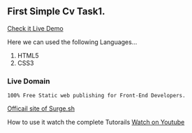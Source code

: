## First Simple Cv Task1.
 <a href="http://cv-task1.surge.sh/" target="_blank">Check it Live Demo</a>


Here we can used the following Languages...
1. HTML5
2. CSS3

### Live Domain

    100% Free Static web publishing for Front-End Developers.

 <a href="https://surge.sh" target="_blank">Officail site of Surge.sh</a>


How to use it watch the complete Tutorails
 <a href="https://youtu.be/-EjdMvYPSVU?si=aFdJiWRGOl-5N1Qd" target="_blank">Watch on Youtube</a>


 